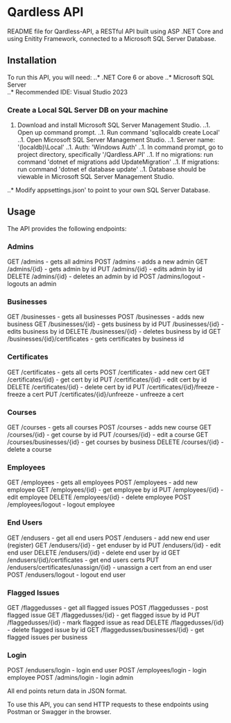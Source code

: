 # Qardless API 

README file for Qardless-API, a RESTful API built using ASP .NET Core and using Enitity Framework, connected to a Microsoft SQL Server Database. 

## Installation 

To run this API, you will need: 
..* .NET Core 6 or above 
..* Microsoft SQL Server  
..* Recommended IDE: Visual Studio 2023 

### Create a Local SQL Server DB on your machine

1. Download and install Microsoft SQL Server Management Studio.
..1. Open up command prompt.
..1. Run command 'sqllocaldb create Local'
..1. Open Microsoft SQL Server Management Studio. 
..1. Server name: '(localdb)\Local'
..1. Auth: 'Windows Auth' 
..1. In command prompt, go to project directory, specifically '/Qardless.API'
..1. If no migrations: run command 'dotnet ef migrations add UpdateMigration'
..1. If migrations: run command 'dotnet ef database update'
..1. Database should be viewable in Microsoft SQL Server Management Studio. 

..* Modify appsettings.json' to point to your own SQL Server Database. 

## Usage 

The API provides the following endpoints: 

### Admins 
GET /admins - gets all admins
POST /admins - adds a new admin
GET /admins/{id} - gets admin by id
PUT /admins/{id} - edits admin by id
DELETE /admins/{id} - deletes an admin by id
POST /admins/logout - logouts an admin 

### Businesses 
GET /businesses - gets all businesses
POST /businesses - adds new business 
GET /businesses/{id} - gets business by id
PUT /businesses/{id} - edits business by id
DELETE /businesses/{id} - deletes business by id
GET /businesses/{id}/certificates - gets certificates by business id

### Certificates 
GET /certificates - gets all certs
POST /certificates - add new cert
GET /certificates/{id} - get cert by id
PUT /certificates/{id} - edit cert by id
DELETE /certificates/{id} - delete cert by id
PUT /certificates/{id}/freeze - freeze a cert
PUT /certificates/{id}/unfreeze - unfreeze a cert

### Courses
GET /courses - gets all courses
POST /courses - adds new course
GET /courses/{id} - get course by id
PUT /courses/{id} - edit a course
GET /courses/businesses/{id} - get courses by business 
DELETE /courses/{id} - delete a course

### Employees 
GET /employees - gets all employees
POST /employees - add new employee
GET /employees/{id} - get employee by id
PUT /employees/{id} - edit employee
DELETE /employees/{id} - delete employee
POST /employees/logout - logout employee

### End Users
GET /endusers - get all end users
POST /endusers - add new end user (register)
GET /endusers/{id} - get enduser by id
PUT /endusers/{id} - edit end user
DELETE /endusers/{id} - delete end user by id
GET /endusers/{id}/certificates - get end users certs
PUT /endusers/certificates/unassign/{id} - unassign a cert from an end user
POST /endusers/logout - logout end user 

### Flagged Issues
GET /flaggedusses - get all flagged issues
POST /flaggedusses - post flagged issue
GET /flaggedusses/{id} - get flagged issue by id
PUT /flaggedusses/{id} - mark flagged issue as read
DELETE /flaggedusses/{id} - delete flagged issue by id
GET /flaggedusses/businesses/{id} - get flagged issues per business

### Login 
POST /endusers/login - login end user
POST /employees/login - login employee
POST /admins/login - login admin


All end points return data in JSON format. 

To use this API, you can send HTTP requests to these endpoints using Postman or Swagger in the browser. 

